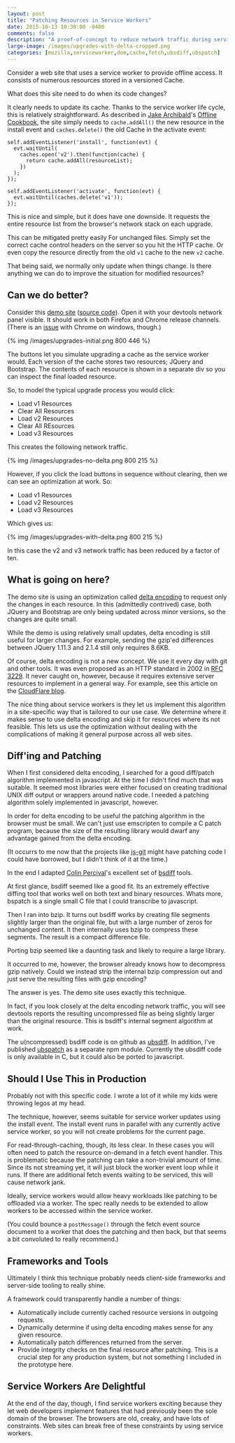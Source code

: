 ```yaml
---
layout: post
title: "Patching Resources in Service Workers"
date: 2015-10-13 10:30:00 -0400
comments: false
description: "A proof-of-concept to reduce network traffic during service worker updates."
large-image: /images/upgrades-with-delta-cropped.png
categories: [mozilla,serviceworker,dom,cache,fetch,ubsdiff,ubspatch]
---
```


Consider a web site that uses a service worker to provide offline access.  It
consists of numerous resources stored in a versioned Cache.

What does this site need to do when its code changes?

<!-- more -->

It clearly needs to update its cache.  Thanks to the service worker life cycle,
this is relatively straightforward.  As described in [Jake Archibald][]'s
[Offline Cookbook][], the site simply needs to `cache.addAll()` the new resource
in the install event and `caches.delete()` the old Cache in the activate event:

```
self.addEventListener('install', function(evt) {
  evt.waitUntil(
    caches.open('v2').then(function(cache) {
      return cache.addAll(resourceList);
    })
  );
});

self.addEventListener('activate', function(evt) {
  evt.waitUntil(caches.delete('v1'));
});
```

This is nice and simple, but it does have one downside.  It requests the
entire resource list from the browser's network stack on each upgrade.

This can be mitigated pretty easily For unchanged files.  Simply set the correct
cache control headers on the server so you hit the HTTP cache.  Or even copy the
resource directly from the old `v1` cache to the new `v2` cache.

That being said, we normally only update when things change.  Is there anything
we can do to improve the situation for modified resources?

Can we do better?
-----------------

Consider this [demo site][] ([source code][]).  Open it with your devtools network panel visible.
It should work in both Firefox and Chrome release channels.  (There is an [issue][]
with Chrome on windows, though.)

{% img /images/upgrades-initial.png 800 446 %}

The buttons let you simulate upgrading a cache as the service worker would.  Each
version of the cache stores two resources; JQuery and Bootstrap.  The contents of
each resource is shown in a separate div so you can inspect the final loaded
resource.

So, to model the typical upgrade process you would click:

* Load v1 Resources
* Clear All Resources
* Load v2 Resources
* Clear All REsources
* Load v3 Resources

This creates the following network traffic.

{% img /images/upgrades-no-delta.png 800 215 %}

However, if you click the load buttons in sequence without clearing, then we
can see an optimization at work.  So:

* Load v1 Resources
* Load v2 Resources
* Load v3 Resources

Which gives us:

{% img /images/upgrades-with-delta.png 800 215 %}

In this case the v2 and v3 network traffic has been reduced by a factor of ten.

What is going on here?
----------------------

The demo site is using an optimization called [delta encoding][] to request
only the changes in each resource.  In this (admittedly contrived) case, both
JQuery and Bootstrap are only being updated across minor versions, so the
changes are quite small.

While the demo is using relatively small updates, delta encoding is still
useful for larger changes.  For example, sending the gzip'ed differences between
JQuery 1.11.3 and 2.1.4 still only requires 8.6KB.

Of course, delta encoding is not a new concept.  We use it every day with
git and other tools.  It was even proposed as an HTTP standard in 2002 in
[RFC 3229][].  It never caught on, however, because it requires extensive
server resources to implement in a general way.  For example, see this
article on the [CloudFlare blog][].

The nice thing about service workers is they let us implement this algorithm
in a site-specific way that is tailored to our use case.  We determine where
it makes sense to use delta encoding and skip it for resources where its
not feasible.  This lets us use the optimization without dealing with the
complications of making it general purpose across all web sites.

Diff'ing and Patching
---------------------

When I first considered delta encoding, I searched for a good diff/patch
algorithm implemented in javascript.  At the time I didn't find much that
was suitable.  It seemed most libraries were either focused on creating
traditional UNIX diff output or wrappers around native code.  I needed
a patching algorithm solely implemented in javascript, however.

In order for delta encoding to be useful the patching algorithm in the
browser must be small.  We can't just use emscripten to compile a C
patch program, because the size of the resulting library would dwarf any
advantage gained from the delta encoding.

(It occurrs to me now that the projects like [js-git][] might have patching
code I could have borrowed, but I didn't think of it at the time.)

In the end I adapted [Colin Percival][]'s excellent set of [bsdiff][] tools.

At first glance, bsdiff seemed like a good fit.  Its an extremely effective
diffing tool that works well on both text and binary resources.  Whats more,
bspatch is a single small C file that I could transcribe to javascript.

Then I ran into bzip.  It turns out bsdiff works by creating file segments
slightly larger than the original file, but with a large number of zeros
for unchanged content.  It then internally uses bzip to compress these
segments.  The result is a compact difference file.

Porting bzip seemed like a daunting task and likely to require a large
library.

It occurred to me, however, the browser already knows how to decompress gzip
natively.  Could we instead strip the internal bzip compression out and
just serve the resulting files with gzip encoding?

The answer is yes.  The demo site uses exactly this technique.

In fact, if you look closely at the delta encoding network traffic, you will
see devtools reports the resulting uncompressed file as being slightly
larger than the original resource.  This is bsdiff's internal segment
algorithm at work.

The u(ncompressed) bsdiff code is on github as [ubsdiff][].  In addition, I've
published [ubspatch][] as a separate npm module.  Currently the ubsdiff
code is only available in C, but it could also be ported to javascript.

Should I Use This in Production
-------------------------------

Probably not with this specific code.  I wrote a lot of it while my kids were
throwing legos at my head.

The technique, however, seems suitable for service worker updates using
the install event.  The install event runs in parallel with any currently
active service worker, so you will not create problems for the current page.

For read-through-caching, though, its less clear.  In these cases you
will often need to patch the resource on-demand in a fetch event handler.
This is problematic because the patching can take a non-trivial amount of time.
Since its not streaming yet, it will just block the worker event loop while it
runs.  If there are additional fetch events waiting to be serviced, this will
cause network jank.

Ideally, service workers would allow heavy workloads like patching to be
offloaded via a worker.  The spec really needs to be extended to allow workers
to be accessed within the service worker.

(You could bounce a `postMessage()` through the fetch event source document to
a worker that does the patching and then back, but that seems a bit convoluted
to really recommend.)

Frameworks and Tools
--------------------

Ultimately I think this technique probably needs client-side frameworks
and server-side tooling to really shine.

A framework could transparently handle a number of things:

* Automatically include currently cached resource versions in outgoing requests.
* Dynamically determine if using delta encoding makes sense for any given
  resource.
* Automatically patch differences returned from the server.
* Provide integrity checks on the final resource after patching.  This is a
  crucial step for any production system, but not something I included in the
  prototype here.

Service Workers Are Delightful
------------------------------

At the end of the day, though, I find service workers exciting because
they let web developers implement features that had previously been the
sole domain of the browser.  The browsers are old, creaky, and have lots
of constraints.  Web sites can break free of these constraints by using
service workers.

[Jake Archibald]: https://twitter.com/jaffathecake
[Offline Cookbook]: https://jakearchibald.com/2014/offline-cookbook/#on-install-as-a-dependency
[demo site]: /delta-cache/
[source code]: https://github.com/wanderview/delta-cache
[issue]: https://code.google.com/p/chromium/issues/detail?id=542668
[delta encoding]: https://en.wikipedia.org/wiki/Delta_encoding
[RFC 3229]: https://tools.ietf.org/html/rfc3229
[CloudFlare blog]: https://blog.cloudflare.com/efficiently-compressing-dynamically-generated-53805/
[js-git]: https://github.com/creationix/js-git
[Colin Percival]: https://twitter.com/cperciva
[bsdiff]: http://www.daemonology.net/bsdiff/
[ubsdiff]: https://github.com/wanderview/ubsdiff
[ubspatch]: https://www.npmjs.com/package/ubspatch
